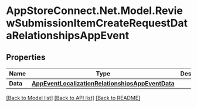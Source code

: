 # AppStoreConnect.Net.Model.ReviewSubmissionItemCreateRequestDataRelationshipsAppEvent

## Properties

Name | Type | Description | Notes
------------ | ------------- | ------------- | -------------
**Data** | [**AppEventLocalizationRelationshipsAppEventData**](AppEventLocalizationRelationshipsAppEventData.md) |  | [optional] 

[[Back to Model list]](../README.md#documentation-for-models) [[Back to API list]](../README.md#documentation-for-api-endpoints) [[Back to README]](../README.md)

